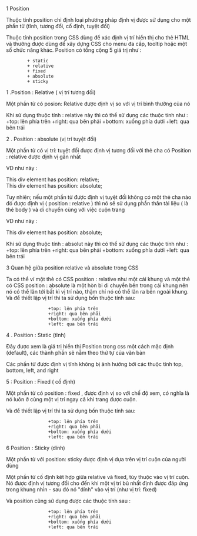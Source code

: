 1 Position 

Thuộc tính position chỉ định loại phương pháp định vị được sử dụng cho một phần tử (tĩnh, tương đối, cố định, tuyệt đối)

Thuộc tính position trong CSS dùng để xác định vị trí hiển thị cho thẻ HTML và thường được dùng để xây dựng CSS cho menu đa cấp, tooltip hoặc một số chức năng khác. Position có tổng cộng 5 giá trị như : 

            + static
            + relative
            + fixed
            + absolute
            + sticky


1 .Position : Relative ( vị trí tương đối)

Một phần tử có posion: Relative được định vị so với vị trí bình thường của nó

Khi sử dụng thuộc tính : relative này thì có thể sử dụng các thuộc tính như : 
                    +top: lên phía trên
                    +right: qua bên phải
                    +bottom: xuống phía dưới
                    +left: qua bên trái

2 . Position : absolute  (vị trí tuyệt đối)

Một phần tử có vị trí: tuyệt đối  được định vị tương đối với thẻ cha có Position : relative  được định vị gần nhất 

VD như này :
<div class="relative">This div element has position: relative;
  <div class="absolute">This div element has position: absolute;</div>
</div>

Tuy nhiên; nếu một phần tử được định vị tuyệt đối không có  một thẻ cha nào đó  được định vị ( position : relative ) thì nó sẽ sử dụng phần thân tài liệu ( là thẻ body ) và di chuyển cùng với việc cuộn trang

VD như này : 
 <div class="absolute">This div element has position: absolute;</div>

Khi sử dụng thuộc tính : absolut này thì có thể sử dụng các thuộc tính như : 
                    +top: lên phía trên
                    +right: qua bên phải
                    +bottom: xuống phía dưới
                    +left: qua bên trái


3 Quan hệ giữa position relative và absolute trong CSS

Ta có thể ví một thẻ có CSS position :  relative như một cái khung và một thẻ có CSS position : absolute là một hòn bi di chuyển bên trong cái khung nên nó có thể lăn tới bất kì vị trí nào, thậm chí nó có thể lăn ra bên ngoài khung. Và để thiết lập vị trí thì ta sử dụng bốn thuộc tính sau:

                    +top: lên phía trên
                    +right: qua bên phải
                    +bottom: xuống phía dưới
                    +left: qua bên trái

4 . Position : Static (tĩnh)

 Đây được xem là giá trị hiển thị Position trong css một cách mặc định (default), các thành phần sẽ nằm theo thứ tự của văn bản

 Các phần tử được định vị tĩnh không bị ảnh hưởng bởi các thuộc tính top, bottom, left, and right

5 : Position : Fixed ( cố định)

Một phần tử có position : fixed ,  được định vị so với chế độ xem, có nghĩa là nó luôn ở cùng một vị trí ngay cả khi trang được cuộn.

Và để thiết lập vị trí thì ta sử dụng bốn thuộc tính sau:

                    +top: lên phía trên
                    +right: qua bên phải
                    +bottom: xuống phía dưới
                    +left: qua bên trái

6 Position : Sticky (dính)

Một phần tử với position: sticky được định vị dựa trên vị trí cuộn của người dùng

Một phần tử cố định kêt hợp giữa relative và fixed, tùy thuộc vào vị trí cuộn. Nó được định vị tương đối cho đến khi một vị trí bù nhất định được đáp ứng trong khung nhìn - sau đó nó "dính" vào vị trí (như vị trí: fixed)

Và position cũng sử dụng được các thuộc tính sau :

                    +top: lên phía trên
                    +right: qua bên phải
                    +bottom: xuống phía dưới
                    +left: qua bên trái





